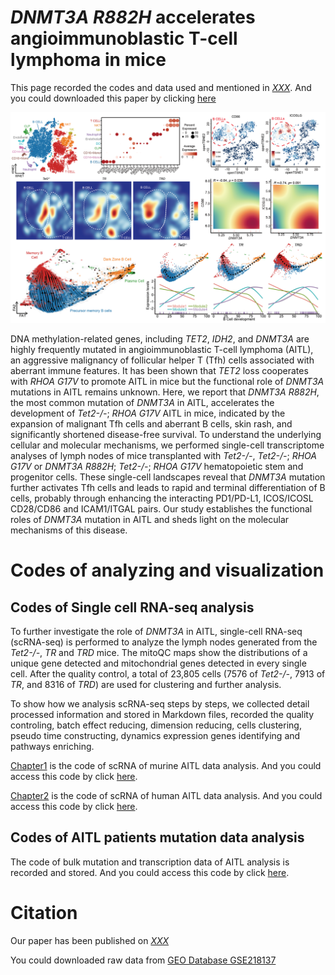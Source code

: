 # ***DNMT3A R882H* accelerates angioimmunoblastic T-cell lymphoma in mice**


This page recorded the codes and data used and mentioned in [*XXX*](). And you could downloaded this paper by clicking [here]()

![image-20221117105515410](README.assets/image-20221117105515410.png)

DNA methylation-related genes, including *TET2*, *IDH2*, and *DNMT3A* are highly frequently mutated in angioimmunoblastic T-cell lymphoma (AITL), an aggressive malignancy of follicular helper T (Tfh) cells associated with aberrant immune features. It has been shown that *TET2* loss cooperates with *RHOA G17V* to promote AITL in mice but the functional role of *DNMT3A* mutations in AITL remains unknown. Here, we report that *DNMT3A R882H*, the most common mutation of *DNMT3A* in AITL, accelerates the development of *Tet2-/-*; *RHOA G17V* AITL in mice, indicated by the expansion of malignant Tfh cells and aberrant B cells, skin rash, and significantly shortened disease-free survival. To understand the underlying cellular and molecular mechanisms, we performed single-cell transcriptome analyses of lymph nodes of mice transplanted with *Tet2-/-*, *Tet2-/-*; *RHOA G17V* or *DNMT3A R882H*; *Tet2-/-*; *RHOA G17V* hematopoietic stem and progenitor cells. These single-cell landscapes reveal that *DNMT3A* mutation further activates Tfh cells and leads to rapid and terminal differentiation of B cells, probably through enhancing the interacting PD1/PD-L1, ICOS/ICOSL CD28/CD86 and ICAM1/ITGAL pairs. Our study establishes the functional roles of *DNMT3A* mutation in AITL and sheds light on the molecular mechanisms of this disease.

# **Codes of analyzing and visualization**

## Codes of Single cell RNA-seq analysis

To further investigate the role of *DNMT3A* in AITL, single-cell RNA-seq (scRNA-seq) is performed to analyze the lymph nodes generated from the *Tet2-/-*, *TR* and *TRD* mice. The mitoQC maps show the distributions of a unique gene detected and mitochondrial genes detected in every single cell. After the quality control, a total of 23,805 cells (7576 of *Tet2-/-*, 7913 of *TR*, and 8316 of *TRD*) are used for clustering and further analysis.

To show how we analysis scRNA-seq steps by steps, we collected detail processed information and stored in Markdown files, recorded the quality controling, batch effect reducing, dimension reducing, cells clustering, pseudo time constructing, dynamics expression genes identifying and pathways enriching.

[Chapter1](scRNA-seq_Chapter1.md) is the code of scRNA of murine AITL data analysis. And you could access this code by click [here](scRNA-seq_Chapter1.md).

[Chapter2](scRNA-seq_Chapter2.md) is the code of scRNA of human AITL data analysis. And you could access this code by click [here](scRNA-seq_Chapter2.md).

## Codes of AITL patients mutation data analysis

The code of bulk mutation and transcription data of AITL analysis is recorded and stored.  And you could access this code by click [here](bulk_analysis.md).

# **Citation**

Our paper has been published on [*XXX*]()

You could downloaded raw data from [GEO Database GSE218137](https://www.ncbi.nlm.nih.gov/geo/query/acc.cgi?acc=GSE218137)



